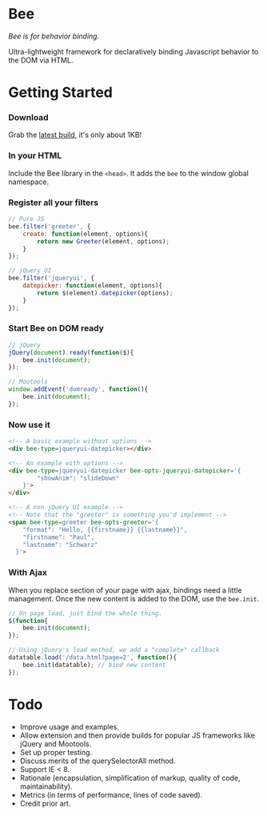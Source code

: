 # Bee

*Bee is for behavior binding.*

Ultra-lightweight framework for declaratively binding Javascript behavior to the DOM via HTML.

# Getting Started

### Download
Grab the [latest build](https://github.com/paulschwarz/bee/blob/master/build/bee.min.js), it's
only about 1KB!

### In your HTML
Include the Bee library in the `<head>`. It adds the `bee` to the window global namespace.

### Register all your filters
```Javascript
// Pure JS
bee.filter('greeter', {
    create: function(element, options){
        return new Greeter(element, options);
    }
});

// jQuery UI
bee.filter('jqueryui', {
    datepicker: function(element, options){
        return $(element).datepicker(options);
    }
});
```

### Start Bee on DOM ready
```Javascript
// jQuery
jQuery(document).ready(function($){
    bee.init(document);
});

// Mootools
window.addEvent('domready', function(){
    bee.init(document);
});
```

### Now use it
```HTML
<!-- A basic example without options -->
<div bee-type=jqueryui-datepicker></div>

<!-- An example with options -->
<div bee-type=jqueryui-datepicker bee-opts-jqueryui-datepicker='{
        "showAnim": "slideDown"
    }'>
</div>

<!-- A non jQuery UI example -->
<!-- Note that the "greeter" is something you'd implement -->
<span bee-type=greeter bee-opts-greeter='{
    "format": "Hello, {{firstname}} {{lastname}}",
    "firstname": "Paul",
    "lastname": "Schwarz"
  }'>
```

### With Ajax
When you replace section of your page with ajax, bindings need a little management.
Once the new content is added to the DOM, use the `bee.init`.
```Javascript
// On page load, just bind the whole thing.
$(function{
    bee.init(document);
});

// Using jQuery's load method, we add a "complete" callback
datatable.load('/data.html?page=2', function(){
    bee.init(datatable); // bind new content
});
```

# Todo
- Improve usage and examples.
- Allow extension and then provide builds for popular JS frameworks like jQuery and Mootools.
- Set up proper testing.
- Discuss merits of the querySelectorAll method.
- Support IE < 8.
- Rationale (encapsulation, simplification of markup, quality of code, maintainability).
- Metrics (in terms of performance, lines of code saved).
- Credit prior art.
